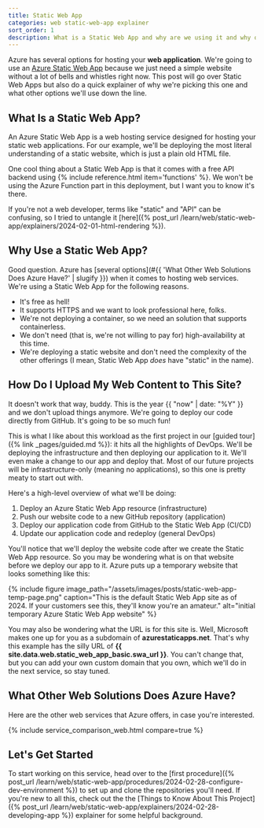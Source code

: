 ```yaml
---
title: Static Web App
categories: web static-web-app explainer
sort_order: 1
description: What is a Static Web App and why are we using it and why other things?
---
```

Azure has several options for hosting your **web application**. We're going to use an [Azure Static Web App](https://learn.microsoft.com/en-us/azure/static-web-apps/overview) because we just need a simple website without a lot of bells and whistles right now.<!--more--> This post will go over Static Web Apps but also do a quick explainer of why we're picking this one and what other options we'll use down the line.

## What Is a Static Web App?

An Azure Static Web App is a web hosting service designed for hosting your static web applications. For our example, we'll be deploying the most literal understanding of a static website, which is just a plain old HTML file.

One cool thing about a Static Web App is that it comes with a free API backend using {% include reference.html item='functions' %}. We won't be using the Azure Function part in this deployment, but I want you to know it's there.

If you're not a web developer, terms like "static" and "API" can be confusing, so I tried to untangle it [here]({% post_url /learn/web/static-web-app/explainers/2024-02-01-html-rendering %}).

## Why Use a Static Web App?

Good question. Azure has [several options](#{{ 'What Other Web Solutions Does Azure Have?' | slugify }}) when it comes to hosting web services. We're using a Static Web App for the following reasons.

- It's free as hell!
- It supports HTTPS and we want to look professional here, folks.
- We're not deploying a container, so we need an solution that supports containerless.
- We don't need (that is, we're not willing to pay for) high-availability at this time.
- We're deploying a static website and don't need the complexity of the other offerings (I mean, Static Web App *does* have "static" in the name).

## How Do I Upload My Web Content to This Site?

It doesn't work that way, buddy. This is the year {{ "now" | date: "%Y" }} and we don't upload things anymore. We're going to deploy our code directly from GitHub. It's going to be so much fun!

This is what I like about this workload as the first project in our [guided tour]({% link _pages/guided.md %}): it hits all the highlights of DevOps. We'll be deploying the infrastructure and then deploying our application to it. We'll even make a change to our app and deploy that. Most of our future projects will be infrastructure-only (meaning no applications), so this one is pretty meaty to start out with.

Here's a high-level overview of what we'll be doing:

1. Deploy an Azure Static Web App resource (infrastructure)
1. Push our website code to a new GitHub repository (application)
1. Deploy our application code from GitHub to the Static Web App (CI/CD)
1. Update our application code and redeploy (general DevOps)

You'll notice that we'll deploy the website code after we create the Static Web App resource. So you may be wondering what is on that website before we deploy our app to it. Azure puts up a temporary website that looks something like this:

{% include figure image_path="/assets/images/posts/static-web-app-temp-page.png" caption="This is the default Static Web App site as of 2024. If your customers see this, they'll know you're an amateur." alt="initial temporary Azure Static Web App website" %}

You may also be wondering what the URL is for this site is. Well, Microsoft makes one up for you as a subdomain of **azurestaticapps.net**. That's why this example has the silly URL of **{{ site.data.web.static_web_app_basic.swa_url }}**. You can't change that, but you can add your own custom domain that you own, which we'll do in the next service, so stay tuned.

## What Other Web Solutions Does Azure Have?

Here are the other web services that Azure offers, in case you're interested.

{% include service_comparison_web.html compare=true %}

## Let's Get Started

To start working on this service, head over to the [first procedure]({% post_url /learn/web/static-web-app/procedures/2024-02-28-configure-dev-environment %}) to set up and clone the repositories you'll need. If you're new to all this, check out the the [Things to Know About This Project]({% post_url /learn/web/static-web-app/explainers/2024-02-28-developing-app %}) explainer for some helpful background.